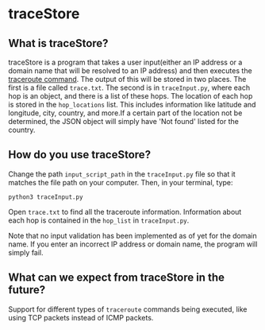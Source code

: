 # traceStore

## What is traceStore?
traceStore is a  program that takes a user input(either an IP address or a domain name that will be resolved to an IP address) and then executes the [traceroute command](https://www.wikiwand.com/en/Traceroute). The output of this will be stored in two places. The first is a file called ```trace.txt```. The second is in ```traceInput.py```, where each hop is an object, and there
is a list of these hops. The location of each hop is stored in the ```hop_locations``` list. This includes information like latitude and longitude, city, country, and more.If a certain part of the location not be determined, the JSON object will simply have 'Not found' listed for the country.


## How do you use traceStore?
Change the path ```input_script_path``` in the ```traceInput.py``` file so that it matches the file path on your computer. Then, in your terminal, type:


```python3 traceInput.py```


Open ```trace.txt``` to find all the traceroute information. Information about each hop
is contained in the ```hop_list``` in ```traceInput.py```.


Note that no input validation has been implemented as of yet
for the domain name. If you enter an incorrect IP address or domain
name, the program will simply fail.

## What can we expect from traceStore in the future?
Support for different types of ```traceroute```
commands being executed, like using TCP packets instead of ICMP packets.

